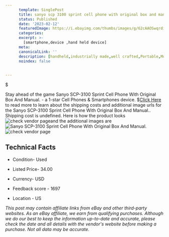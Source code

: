 ```yaml
---
      template: SinglePost
      title: sanyo scp 3100 sprint cell phone with original box and manual 
      status: Published
      date: '2023-02-12'
      featuredImage: https://i.ebayimg.com/thumbs/images/g/62cAAOSwqrdiQxJq/s-l225.jpg
      categories: 
      excerpt: >-
        [smartphone,device ,hand held device]
      meta:
      canonicalLink: ''
      description: [handheld,industrially made,well crafted,Portable,Mobile,Compact,Convenient,Lightweight,Maneuverable,Man-portable,Miniature,Carriable,Hand-held,Light,Holdable,Transportable,Mobile device,Pocket-sized,On-the-go,Wireless,Cordless,Compact size,Convenient size, smartphone,device ,hand held device]
      noindex: false
      
        
---
```

$

Stay ahead of the game Sanyo SCP-3100 Sprint Cell Phone With Original Box And Manual. - a 1-star Cell Phones & Smartphones device.
$[Click Here](https://www.ebay.com/itm/255461224846?hash=item3b7aacf18e%3Ag%3A62cAAOSwqrdiQxJq&mkevt=1&mkcid=1&mkrid=711-53200-19255-0&campid=%253CePNCampaignId%253E&customid=%253CreferenceId%253E&toolid=10049) to read more to learn about the shipping costs and additional image urls for the Sanyo SCP-3100 Sprint Cell Phone With Original Box And Manual.. Shipping cost is undefined. Here is how the product looks ![check vendor page](https://i.ebayimg.com/thumbs/images/g/62cAAOSwqrdiQxJq/s-l225.jpg)and the additional images are![Sanyo SCP-3100 Sprint Cell Phone With Original Box And Manual.](https://i.ebayimg.com/images/g/62cAAOSwqrdiQxJq/s-l1600.jpg)![check vendor page](https://origin-galleryplus.ebayimg.com/ws/web/255461224846_2_0_1/225x225.jpg,https://origin-galleryplus.ebayimg.com/ws/web/255461224846_3_0_1/225x225.jpg,https://origin-galleryplus.ebayimg.com/ws/web/255461224846_4_0_1/225x225.jpg,https://origin-galleryplus.ebayimg.com/ws/web/255461224846_5_0_1/225x225.jpg,https://origin-galleryplus.ebayimg.com/ws/web/255461224846_6_0_1/225x225.jpg,https://origin-galleryplus.ebayimg.com/ws/web/255461224846_7_0_1/225x225.jpg,https://origin-galleryplus.ebayimg.com/ws/web/255461224846_8_0_1/225x225.jpg)



 ## Technical Facts 



     
      

 - Condition- Used 


      

 - Listed Price- 34.00 


      

 - Currency- USD 


      

 - Feedback score - 1697 


      

 - Location - US 


      
      

 *_This post may contain affiliate links from eBay and other third-party websites. As an eBay affiliate, we earn from qualifying purchases. Although we do our best to keep the information up-to-date and accurate, please check the date and all details with the vendor's website before making a purchase. Not all data may be accurate._*






